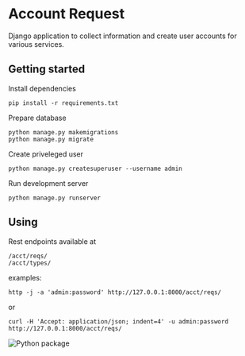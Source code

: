 # Account Request

Django application to collect information and create user accounts for various services.

## Getting started
Install dependencies
```
pip install -r requirements.txt
```

Prepare database
```
python manage.py makemigrations
python manage.py migrate
```

Create priveleged user
```
python manage.py createsuperuser --username admin
```

Run development server
```
python manage.py runserver
```

## Using

Rest endpoints available at 
```
/acct/reqs/
/acct/types/
```
examples:
```
http -j -a 'admin:password' http://127.0.0.1:8000/acct/reqs/
```
or 

```
curl -H 'Accept: application/json; indent=4' -u admin:password http://127.0.0.1:8000/acct/reqs/
```
![Python package](https://github.com/pirish/account-request/workflows/Python%20package/badge.svg)
